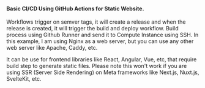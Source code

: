#### Basic CI/CD Using GitHub Actions for Static Website.
Workflows trigger on semver tags, it will create a release and when the release is created, it will trigger the build and deploy workflow. 
Build process using Github Runner and send it to Compute Instance using SSH. In this example, I am using Nginx as a web server, but you can use any other web server like Apache, Caddy, etc.

It can be use for frontend libraries like React, Angular, Vue, etc, that require build step to generate static files.
Please note this won't work if you are using SSR (Server Side Rendering) on Meta frameworks like Next.js, Nuxt.js, SvelteKit, etc.
